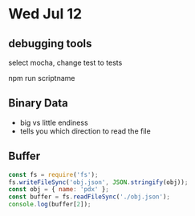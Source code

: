 # Wed Jul 12

## debugging tools
select mocha, change test to tests

npm run scriptname

## Binary Data
* big vs little endiness
* tells you which direction to read the file

## Buffer

```js
const fs = require('fs');
fs.writeFileSync('obj.json', JSON.stringify(obj));
const obj = { name: 'pdx' };
const buffer = fs.readFileSync('./obj.json');
console.log(buffer[2]);
```

